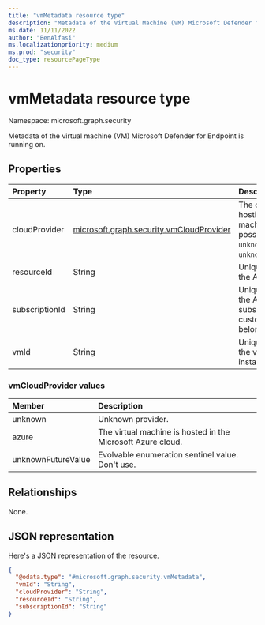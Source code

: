 ```yaml
---
title: "vmMetadata resource type"
description: "Metadata of the Virtual Machine (VM) Microsoft Defender for Endpoint is running on."
ms.date: 11/11/2022
author: "BenAlfasi"
ms.localizationpriority: medium
ms.prod: "security"
doc_type: resourcePageType
---
```


# vmMetadata resource type

Namespace: microsoft.graph.security

Metadata of the virtual machine (VM) Microsoft Defender for Endpoint is running on.

## Properties
|Property|Type|Description|
|:---|:---|:---|
|cloudProvider|[microsoft.graph.security.vmCloudProvider](#vmcloudprovider-values)|The cloud provider hosting the virtual machine. The possible values are: `unknown`, `azure`, `unknownFutureValue`.|
|resourceId|String|Unique identifier of the Azure resource.|
|subscriptionId|String|Unique identifier of the Azure subscription the customer tenant belongs to.|
|vmId|String|Unique identifier of the virtual machine instance.|


### vmCloudProvider values 

| Member                     | Description                                    |
| :--------------------------| :--------------------------------------------- |
| unknown                    | Unknown provider.                               |
| azure                      | The virtual machine is hosted in the Microsoft Azure cloud. |
| unknownFutureValue         | Evolvable enumeration sentinel value. Don't use.|


## Relationships
None.

## JSON representation
Here's a JSON representation of the resource.
<!-- {
  "blockType": "resource",
  "@odata.type": "microsoft.graph.security.vmMetadata"
}
-->
``` json
{
  "@odata.type": "#microsoft.graph.security.vmMetadata",
  "vmId": "String",
  "cloudProvider": "String",
  "resourceId": "String",
  "subscriptionId": "String"
}
```